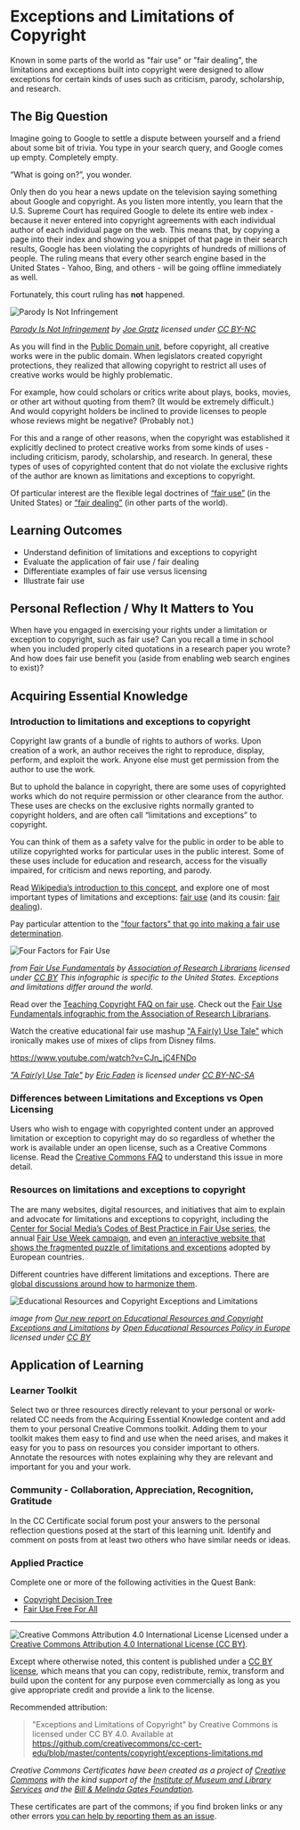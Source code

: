 # Exceptions and Limitations of Copyright

Known in some parts of the world as "fair use" or "fair dealing", the limitations and exceptions built into copyright were designed to allow exceptions for certain kinds of uses such as criticism, parody, scholarship, and research.

## The Big Question

Imagine going to Google to settle a dispute between yourself and a friend about some bit of trivia. You type in your search query, and Google comes up empty. Completely empty.

“What is going on?”, you wonder. 
 
Only then do you hear a news update on the television saying something about Google and copyright. As you listen more intently, you learn that the U.S. Supreme Court has required Google to delete its entire web index - because it never entered into copyright agreements with each individual author of each individual page on the web. This means that, by copying a page into their index and showing you a snippet of that page in their search results, Google has been violating the copyrights of hundreds of millions of people. The ruling means that every other search engine based in the United States - Yahoo, Bing, and others - will be going offline immediately as well.

Fortunately, this court ruling has **not** happened. 

![Parody Is Not Infringement](https://github.com/creativecommons/cc-cert-core/blob/master/images/copyright/parody-not-infringement.jpg "Parody Is Not Infringement")

*[Parody Is Not Infringement](https://flickr.com/photos/joegratz/25627356) by [Joe Gratz](https://flickr.com/photos/joegratz) licensed under [CC BY-NC](https://creativecommons.org/licenses/by-nc/2.0/)*

As you will find in the [Public Domain unit](public-domain.md), before copyright, all creative works were in the public domain. When legislators created copyright protections, they realized that allowing copyright to restrict all uses of creative works would be highly problematic. 

For example, how could scholars or critics write about plays, books, movies, or other art without quoting from them? (It would be extremely difficult.) And would copyright holders be inclined to provide licenses to people whose reviews might be negative? (Probably not.) 

For this and a range of other reasons, when the copyright was established it explicitly declined to protect creative works from some kinds of uses - including criticism, parody, scholarship, and research. In general, these types of uses of copyrighted content that do not violate the exclusive rights of the author are known as limitations and exceptions to copyright. 

Of particular interest are the flexible legal doctrines of [“fair use”](https://www.copyright.gov/fair-use/more-info.html) (in the United States) or [“fair dealing”](https://en.wikipedia.org/wiki/Fair_dealing) (in other parts of the world).

## Learning Outcomes

* Understand definition of limitations and exceptions to copyright
* Evaluate the application of fair use / fair dealing
* Differentiate examples of fair use versus licensing
* Illustrate fair use

## Personal Reflection / Why It Matters to You  
  
When have you engaged in exercising your rights under a limitation or exception to copyright, such as fair use? Can you recall a time in school when you included properly cited quotations in a research paper you wrote? And how does fair use benefit you (aside from enabling web search engines to exist)?  


## Acquiring Essential Knowledge 

### Introduction to limitations and exceptions to copyright

Copyright law grants of a bundle of rights to authors of works. Upon creation of a work, an author receives the right to reproduce, display, perform, and exploit the work. Anyone else must get permission from the author to use the work. 

But to uphold the balance in copyright, there are some uses of copyrighted works which do not require permission or other clearance from the author. These uses are checks on the exclusive rights normally granted to copyright holders, and are often call “limitations and exceptions” to copyright. 

You can think of them as a safety valve for the public in order to be able to utilize copyrighted works for particular uses in the public interest. Some of these uses include for education and research, access for the visually impaired, for criticism and news reporting, and parody. 

Read [Wikipedia’s introduction to this concept](https://wikipedia.org/wiki/Limitations_and_exceptions_to_copyright), and explore one of most important types of limitations and exceptions: [fair use](https://wikipedia.org/wiki/Fair_use) (and its cousin: [fair dealing](https://en.wikipedia.org/wiki/Fair_dealing)). 

Pay particular attention to the ["four factors" that go into making a fair use determination](http://fairuse.stanford.edu/overview/fair-use/four-factors/). 

![Four Factors for Fair Use](https://github.com/creativecommons/cc-cert-core/blob/master/images/copyright/fair-use-4-factors.jpg "Four Factors for Fair Use")

*from [Fair Use Fundamentals](http://www.arl.org/storage/documents/arl-fuw-infographic-r4.pdf) by [Association of Research Librarians](http://www.arl.org) licensed under [CC BY](https://creativecommons.org/licenses/by/4.0/) This infographic is specific to the United States. Exceptions and limitations differ around the world.*

Read over the [Teaching Copyright FAQ on fair use](https://www.teachingcopyright.org/handout/fair-use-faq.html). Check out the [Fair Use Fundamentals infographic from the Association of Research Librarians](http://www.arl.org/storage/documents/arl-fuw-infographic-r4.pdf). 

Watch the creative educational fair use mashup ["A Fair(y) Use Tale"](http://cyberlaw.stanford.edu/blog/2007/03/fairy-use-tale) which ironically makes use of mixes of clips from Disney films. 

https://www.youtube.com/watch?v=CJn_jC4FNDo

*["A Fair(y) Use Tale"](http://cyberlaw.stanford.edu/blog/2007/03/fairy-use-tale) by [Eric Faden](http://www.facstaff.bucknell.edu/efaden/) is licensed under [CC BY-NC-SA](http://creativecommons.org/licenses/by-nc-sa/3.0/)*

### Differences between Limitations and Exceptions vs Open Licensing

Users who wish to engage with copyrighted content under an approved limitation or exception to copyright may do so regardless of whether the work is available under an open license, such as a Creative Commons license. Read the [Creative Commons FAQ](https://creativecommons.org/faq/#do-creative-commons-licenses-affect-exceptions-and-limitations-to-copyright-such-as-fair-dealing-and-fair-use) to understand this issue in more detail. 

### Resources on limitations and exceptions to copyright

The are many websites, digital resources, and initiatives that aim to explain and advocate for limitations and exceptions to copyright, including the [Center for Social Media’s Codes of Best Practice in Fair Use series](http://pijip-impact.org/fairuse/publications/), the annual [Fair Use Week campaign](http://fairuseweek.org/), and even [an interactive website that shows the fragmented puzzle of limitations and exceptions](http://copyrightexceptions.eu/) adopted by European countries. 

Different countries have different limitations and exceptions. There are [global discussions around how to harmonize them](http://oerpolicy.eu/oer-and-copyright-mapping-exempted-uses-in-europe/).

![Educational Resources and Copyright Exceptions and Limitations](https://github.com/creativecommons/cc-cert-core/blob/master/images/copyright/depends-on-location.png
 "Educational Resources and Copyright Exceptions and Limitations")

*image from [Our new report on Educational Resources and Copyright Exceptions and Limitations](http://oerpolicy.eu/our-new-report-on-educational-resources-end-copyright-exceptions-and-limitations/) by [Open Educational Resources Policy in Europe](http://oerpolicy.eu/) licensed under [CC BY](https://creativecommons.org/licenses/by/3.0/)*

## Application of Learning

### Learner Toolkit
Select two or three resources directly relevant to your personal or work-related CC needs from the Acquiring Essential Knowledge content and add them to your personal Creative Commons toolkit. Adding them to your toolkit makes them easy to find and use when the need arises, and makes it easy for you to pass on resources you consider important to others. Annotate the resources with notes explaining why they are relevant and important for you and your work.

### Community - Collaboration, Appreciation, Recognition, Gratitude
In the CC Certificate social forum post your answers to the personal reflection questions posed at the start of this learning unit. Identify and comment on posts from at least two others who have similar needs or ideas.

### Applied Practice

Complete one or more of the following activities in the Quest Bank:

* [Copyright Decision Tree](https://quests.creativecommons.org/assignments/copyright-decision-tree)
* [Fair Use Free For All](https://quests.creativecommons.org/assignments/fair-use-free-for-all)

----

![Creative Commons Attribution 4.0 International License](https://github.com/creativecommons/cc-cert-core/blob/master/images/cc-by-88x31.png "CC BY")
Licensed under a [Creative Commons Attribution 4.0 International License (CC BY)](https://creativecommons.org/licenses/by/4.0/).

Except where otherwise noted, this content is published under a [CC BY license](https://creativecommons.org/licenses/by/4.0/), which means that you can copy, redistribute, remix, transform and build upon the content for any purpose even commercially as long as you give appropriate credit and provide a link to the license.



Recommended attribution: 

> "Exceptions and Limitations of Copyright" by Creative Commons is licensed under CC BY 4.0. Available at    
> https://github.com/creativecommons/cc-cert-edu/blob/master/contents/copyright/exceptions-limitations.md
 

*Creative Commons Certificates have been created as a project of [Creative Commons](http://creativecommons.org/) with the kind support of the [Institute of Museum and Library Services](https://www.imls.gov/) and the [Bill &amp; Melinda Gates Foundation](http://www.gatesfoundation.org/).*

These certificates are part of the commons; if you find broken links or any other errors  [you can help by reporting them as an issue](https://github.com/creativecommons/cc-cert-edu/issues).

